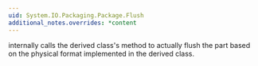 ```yaml
---
uid: System.IO.Packaging.Package.Flush
additional_notes.overrides: *content
---
```


<p>
      <xref href="System.IO.Packaging.Package.Flush"></xref> internally calls the derived class's <xref href="System.IO.Packaging.Package.FlushCore"></xref> method to actually flush the part based on the physical format implemented in the derived class.</p>


